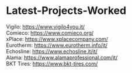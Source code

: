 # Latest-Projects-Worked

Vigilo: https://www.vigilo4you.it/ <br>
Comieco: https://www.comieco.org/ <br>
xPlace: https://www.xplacecompany.com/ <br>
Eurotherm: https://www.eurotherm.info/it/ <br>
Echosline: https://www.echosline.it/it/ <br>
Alama:  https://www.alamaprofessional.com/it/ <br>
BKT Tires: https://www.bkt-tires.com/
